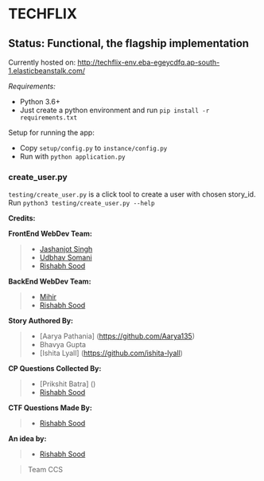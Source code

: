 # TECHFLIX
## Status: Functional, the flagship implementation
Currently hosted on: http://techflix-env.eba-egeycdfq.ap-south-1.elasticbeanstalk.com/

*Requirements:*
- Python 3.6+
- Just create a python environment and run `pip install -r requirements.txt`

Setup for running the app:
- Copy `setup/config.py` to `instance/config.py`
- Run with `python application.py`

### create_user.py
`testing/create_user.py` is a click tool to create a user with chosen story_id.
Run `python3 testing/create_user.py --help`

**Credits:**

**FrontEnd WebDev Team:**
> - [Jashanjot Singh](https://github.com/Jashan01)
> - [Udbhav Somani](https://github.com/Udbhav18)
> - [Rishabh Sood](https://github.com/RishabhSood)

**BackEnd WebDev Team:**
> - [Mihir](https://github.com/AulonSal)
> - [Rishabh Sood](https://github.com/RishabhSood)

**Story Authored By:**
> - [Aarya Pathania] (https://github.com/Aarya135)
> - Bhavya Gupta
> - [Ishita Lyall] (https://github.com/ishita-lyall)

**CP Questions Collected By:**
> - [Prikshit Batra] ()
> - [Rishabh Sood](https://github.com/RishabhSood)

**CTF Questions Made By:**
> - [Rishabh Sood](https://github.com/RishabhSood)

**An idea by:**
> - [Rishabh Sood](https://github.com/RishabhSood)

>Team CCS
